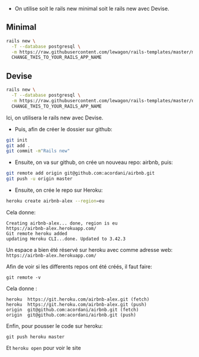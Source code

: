 - On utilise soit le rails new minimal soit le rails new avec Devise.

## Minimal



```bash
rails new \
  -T --database postgresql \
  -m https://raw.githubusercontent.com/lewagon/rails-templates/master/minimal.rb \
  CHANGE_THIS_TO_YOUR_RAILS_APP_NAME
```

## Devise




```bash
rails new \
  -T --database postgresql \
  -m https://raw.githubusercontent.com/lewagon/rails-templates/master/devise.rb \
  CHANGE_THIS_TO_YOUR_RAILS_APP_NAME
```

Ici, on utilisera le rails new avec Devise.

- Puis, afin de créer le dossier sur github:

```bash
git init
git add .
git commit -m"Rails new"
```

- Ensuite, on va sur github, on crée un nouveau repo: airbnb, puis:

```bash
git remote add origin git@github.com:acordani/airbnb.git
git push -u origin master
```

- Ensuite, on crée le repo sur Heroku:
```bash
heroku create airbnb-alex --region=eu
```

Cela donne:
```
Creating airbnb-alex... done, region is eu
https://airbnb-alex.herokuapp.com/ 
Git remote heroku added
updating Heroku CLI...done. Updated to 3.42.3
```
Un espace a bien été réservé sur heroku avec comme adresse web: ```https://airbnb-alex.herokuapp.com/```

Afin de voir si les differents repos ont été créés, il faut faire:

```git remote -v```

Cela donne :
```
heroku	https://git.heroku.com/airbnb-alex.git (fetch)
heroku	https://git.heroku.com/airbnb-alex.git (push)
origin	git@github.com:acordani/airbnb.git (fetch)
origin	git@github.com:acordani/airbnb.git (push)
```

Enfin, pour pousser le code sur heroku:
```
git push heroku master
```

Et ```heroku open``` pour voir le site



